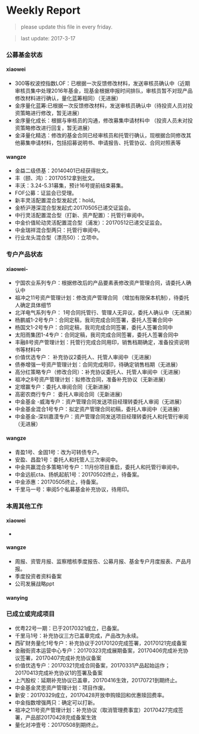 # Weekly Report

>please update this file in every friday.

>last update: 2017-3-17


### 公募基金状态
#### xiaowei
- 300等权波控指数LOF：已根据一次反馈修改材料，发送审核员确认中（近期审核员集中处理2016年基金，现基金根据申报时间排队，审核员暂不对现产品修改材料进行确认，量化蓝筹相同）（无进展）
- 金序量化蓝筹:已根据一次反馈修改材料，发送审核员确认中（待投资人员对投资策略进行修改，暂无进展）
- 金序量化成长：根据与审核员的沟通，修改募集申请材料中 （投资人员未对投资策略修改进行回复，暂无进展）
- 金泽量化精选：修改的基金合同已经审核员和托管行确认，现根据合同修改其他募集申请材料，包括招募说明书、申请报告、托管协议、合同对照表等
#### wangze
- 金益二级债基：20140401已经获得批文。
- 丰（颐、鸿）：20170512拿到批文。
- 丰沃：3.24-5.31募集，预计16号提前结束募集。
- FOF公募：证监会已受理。
- 新丰灵活配置混合型发起式：hold。
- 金桥沪港深混合型发起式:20170505已递交证监会。
- 中行灵活配置混合型（打新、资产配置）：托管行审阅中。
- 中金价值轮动灵活配置混合型（浦发）：20170512已递交证监会。
- 中金瑞祥混合型两只：托管行审阅中。
- 行业龙头混合型（漂亮50）：立项中。

### 专户产品状态
#### xiaowei-
- 宁国农业系列专户：根据修改后的产品要素表修改资产管理合同，请委托人确认中
- 祖冲之11号资产管理计划：修改资产管理合同 （增加有限保本机制），待委托人确定具体细节 
- 北洋电气系列专户： 1号合同托管行、管理人无异议，委托人确认中（无进展） 
- 杨鹏威1-2号专户：合同定稿，我司完成合同签署，委托人签署合同中
- 杨国文1-2号专户：合同定稿，我司完成合同签署，委托人签署合同中
- 太阳雨集团1-4专户：合同定稿，我司完成合同签署，委托人签署合同中
- 丰融8号资产管理计划：托管行完成合同用印，销售档期确定，准备投资说明书等材料中
- 价值优选专户： 补充协议2委托人、托管人审阅中（无进展） 
- 债券增强一号资产管理计划：合同完成用印，待确定销售档期（无进展） 
- 高分红策略专户（修改合同）：补充协议委托人、托管人审阅中（无进展） 
- 祖冲之8号资产管理计划：拟修改合同，准备补充协议（无新进展）
- 定增赢专户：委托人审阅合同（无新进展）
- 高密农商行专户： 委托人审阅合同（无新进展）
- 中金基金 -威海专户：资产管理合同发送项目经理转委托人审阅（无进展）
- 中金基金混合1号专户：拟定资产管理合同初稿，委托人审阅中（无进展） 
- 中金基金-深圳嘉漠专户：资产管理合同发送项目经理转委托人和托管行审阅（无进展） 

#### wangze

- 青盈1号、金固1号：改为可转债专户。
- 安盈、昌盈1号：委托人和托管人三次审阅中。
- 中金共赢混合多策略1号专户：11月份项目重启，委托人和托管行审阅中。
- 中金远航cta、扬帆起航1号：20170502终止，待备案。
- 中金添惠：20170505终止，待备案。
- 千里马一号：审阅5个私募基金补充协议，待用印。

### 本周其他工作
#### xiaowei
- 
#### wangze
- 周报、资管月报、监察稽核季度报告、公募月报、基金专户月度报表、产品月报。
- 季度投资者资料备案
- 公司发展战略ppt
#### wanying

### 已成立或完成项目
- 优粤22号一期：已于20170321成立，已备案。
- 千里马1号：补充协议三方已盖章完成，产品改为永续。 
- 西矿财务量化1号专户：补充协议于20170120完成签署，20170121完成备案
- 金融街资本运营中心专户：20170323完成展期备案，20170406完成补充协议签署，20170407完成补充协议备案
- 价值优选专户：20170321完成合同备案，20170331产品起始运作；20170413完成补充协议1的签署及备案
- 上汽股权：延期补充协议已盖章，20170416生效，20170721到期终止。
- 中金基金灵思资产管理计划：项目作废。
- 新安：20170329成立，20170428开放申购赎回和优惠赎回费率。
- 中金指数增强两只：确定可以打新。
- 祖冲之11号资产管理计划：补充协议（取消管理费事宜）20170427完成签署，产品部20170428完成备案生效 
- 量化对冲壹号：20170508到期终止。
